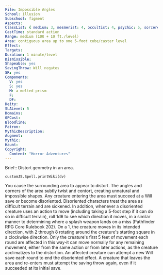 ```yaml
---
File: Impossible Angles
School: illusion
Subschool: figment
Aspects: 
ClassList: { medium: 3, mesmerist: 4, occultist: 4, psychic: 5, sorcerer: 5, wizard: 5 }
CastTime: standard action
Range: medium (100 + 10 ft./level)
Area: contiguous area up to one 5-foot cube/caster level
Effect: 
Targets: 
Duration: 1 minute/level
Dismissible: 
Shapeable: yes
SavingThrow: Will negates
SR: yes
Components:
  V: yes
  S: yes
  M: a melted prism
  F: 
  DF: 
Deity: 
SLALevel: 5
Domains: 
GPCost: 
Bloodline: 
Patron: 
MythicDescription: 
Augment: 
Mythic: 
Haunt: 
Copyright:
  Content: "Horror Adventures"
---
```

Brief:: Distort geometry in an area.

```dataviewjs
customJS.Spell.printWiki(dv)
```

You cause the surrounding area to appear to distort. The angles and corners of the area subtly twist and contort, creating unnatural and impossible shapes. Any creature entering the area must succeed at a Will save or become disoriented. Disoriented characters treat the area as difficult terrain and are sickened. In addition, whenever a disoriented creature uses an action to move (including taking a 5-foot step if it can do so in difficult terrain), roll 1d8 to see which direction it moves, in a similar manner to determining where a splash weapon lands on a miss (Pathfinder RPG Core Rulebook 202). On a 1, the creature moves in its intended direction, with 2 through 8 rotating around the creature's starting square in a clockwise direction. Only the creature's first  5 feet of movement each round are affected in this way-it can move normally for any remaining movement, either from the same action or from later actions, as the creature acclimatizes to the distortion. An affected creature can attempt a new Will save each round to end the disoriented effect. A creature that leaves the area and re-enters must attempt the saving throw again, even if it succeeded at its initial save.
